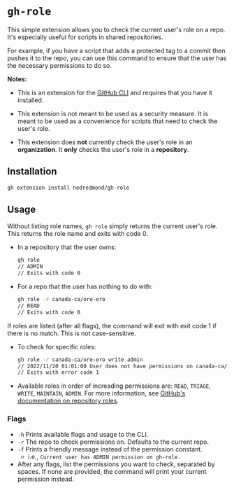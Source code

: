 # `gh-role`

This simple extension allows you to check the current user's role on a repo.  It's especially useful for scripts in shared repositories.

For example, if you have a script that adds a protected tag to a commit then pushes it to the repo, you can use this command to ensure that the user has the necessary permissions to do so.

__Notes:__

- This is an extension for the [GitHub CLI](https://cli.github.com/) and requires that you have it installed.

- This extension is not meant to be used as a security measure.  It is meant to be used as a convenience for scripts that need to check the user's role.

- This extension does __not__ currently check the user's role in an __organization__.  It __only__ checks the user's role in a __repository__.

## Installation

```bash
gh extension install nedredmond/gh-role
```

## Usage

Without listing role names, `gh role` simply returns the current user's role. This returns the role name and exits with code 0.

- In a repository that the user owns:

    ```bash
    gh role
    // ADMIN
    // Exits with code 0
    ```

- For a repo that the user has nothing to do with:

    ```bash
    gh role -r canada-ca/ore-ero
    // READ
    // Exits with code 0
    ```

If roles are listed (after all flags), the command will exit with exit code 1 if there is no match. This is not case-sensitive.

- To check for specific roles:

    ```bash
    gh role -r canada-ca/ore-ero write admin
    // 2022/11/20 01:01:00 User does not have permissions on canada-ca/ore-ero: write, admin; found READ
    // Exits with error code 1
    ```

- Available roles in order of increading permissions are: `READ`, `TRIAGE`, `WRITE`, `MAINTAIN`, `ADMIN`. For more information, see [GitHub's documentation on repository roles](https://docs.github.com/en/organizations/managing-user-access-to-your-organizations-repositories/repository-roles-for-an-organization).

### Flags

- `-h` Prints available flags and usage to the CLI.
- `-r` The repo to check permissions on.  Defaults to the current repo.
- `-f` Prints a friendly message instead of the permission constant.
  - i.e., `Current user has ADMIN permission on gh-role.`
- After any flags, list the permissions you want to check, separated by spaces. If none are provided, the command will print your current permission instead.

